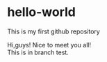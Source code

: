 # hello-world
This is my first github repository

Hi,guys!
Nice to meet you all!  
This is in branch test.
